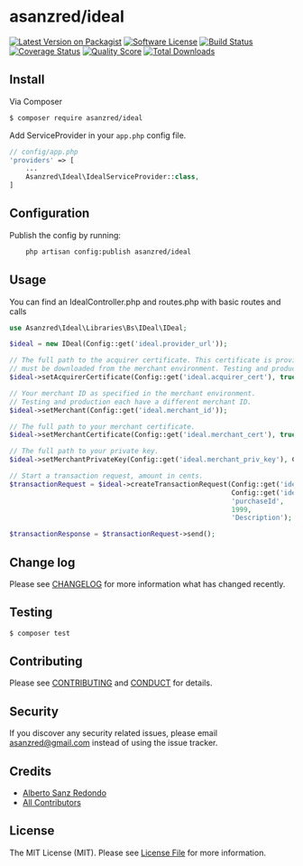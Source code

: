 # asanzred/ideal

[![Latest Version on Packagist][ico-version]][link-packagist]
[![Software License][ico-license]](LICENSE.md)
[![Build Status][ico-travis]][link-travis]
[![Coverage Status][ico-scrutinizer]][link-scrutinizer]
[![Quality Score][ico-code-quality]][link-code-quality]
[![Total Downloads][ico-downloads]][link-downloads]

## Install

Via Composer

``` bash
$ composer require asanzred/ideal
```

Add ServiceProvider in your `app.php` config file.

```php
// config/app.php
'providers' => [
    ...
    Asanzred\Ideal\IdealServiceProvider::class,
]
```

## Configuration

Publish the config by running:

``` bash
    php artisan config:publish asanzred/ideal
```

## Usage

You can find an IdealController.php and routes.php with basic routes and calls

``` php
use Asanzred\Ideal\Libraries\Bs\IDeal\IDeal;

$ideal = new IDeal(Config::get('ideal.provider_url'));

// The full path to the acquirer certificate. This certificate is provided by your iDeal provider and
// must be downloaded from the merchant environment. Testing and production have different certificates.
$ideal->setAcquirerCertificate(Config::get('ideal.acquirer_cert'), true);

// Your merchant ID as specified in the merchant environment.
// Testing and production each have a different merchant ID.
$ideal->setMerchant(Config::get('ideal.merchant_id'));

// The full path to your merchant certificate.
$ideal->setMerchantCertificate(Config::get('ideal.merchant_cert'), true);

// The full path to your private key.
$ideal->setMerchantPrivateKey(Config::get('ideal.merchant_priv_key'), Config::get('ideal.merchant_priv_key_passwd'), true);

// Start a transaction request, amount in cents.
$transactionRequest = $ideal->createTransactionRequest(Config::get('ideal.merchant_issuer'), 
                                                       Config::get('ideal.merchant_return_url'), 
                                                       'purchaseId', 
                                                       1999, 
                                                       'Description');

$transactionResponse = $transactionRequest->send();

```

## Change log

Please see [CHANGELOG](CHANGELOG.md) for more information what has changed recently.

## Testing

``` bash
$ composer test
```

## Contributing

Please see [CONTRIBUTING](CONTRIBUTING.md) and [CONDUCT](CONDUCT.md) for details.

## Security

If you discover any security related issues, please email asanzred@gmail.com instead of using the issue tracker.

## Credits

- [Alberto Sanz Redondo][link-author]
- [All Contributors][link-contributors]

## License

The MIT License (MIT). Please see [License File](LICENSE.md) for more information.

[ico-version]: https://img.shields.io/packagist/v/asanzred/ideal.svg?style=flat-square
[ico-license]: https://img.shields.io/badge/license-MIT-brightgreen.svg?style=flat-square
[ico-travis]: https://img.shields.io/travis/asanzred/ideal/master.svg?style=flat-square
[ico-scrutinizer]: https://img.shields.io/scrutinizer/coverage/g/asanzred/ideal.svg?style=flat-square
[ico-code-quality]: https://img.shields.io/scrutinizer/g/asanzred/ideal.svg?style=flat-square
[ico-downloads]: https://img.shields.io/packagist/dt/asanzred/ideal.svg?style=flat-square

[link-packagist]: https://packagist.org/packages/asanzred/ideal
[link-travis]: https://travis-ci.org/asanzred/ideal
[link-scrutinizer]: https://scrutinizer-ci.com/g/asanzred/ideal/code-structure
[link-code-quality]: https://scrutinizer-ci.com/g/asanzred/ideal
[link-downloads]: https://packagist.org/packages/asanzred/ideal
[link-author]: https://github.com/asanzred
[link-contributors]: ../../contributors
